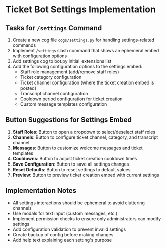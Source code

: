 # Ticket Bot Settings Implementation

## Tasks for `/settings` Command

1. Create a new cog file `cogs/settings.py` for handling settings-related commands
2. Implement `/settings` slash command that shows an ephemeral embed with configuration options
3. Add settings cog to bot.py initial_extensions list
4. Add the following configuration options to the settings embed:
   - Staff role management (add/remove staff roles)
   - Ticket category configuration
   - Ticket channel configuration (where the ticket creation embed is posted)
   - Transcript channel configuration
   - Cooldown period configuration for ticket creation
   - Custom message templates configuration

## Button Suggestions for Settings Embed

1. **Staff Roles**: Button to open a dropdown to select/deselect staff roles
2. **Channels**: Button to configure ticket channel, category, and transcript channel
3. **Messages**: Button to customize welcome messages and ticket templates
4. **Cooldowns**: Button to adjust ticket creation cooldown times
5. **Save Configuration**: Button to save all settings changes
6. **Reset Defaults**: Button to reset settings to default values
7. **Preview**: Button to preview ticket creation embed with current settings

## Implementation Notes

- All settings interactions should be ephemeral to avoid cluttering channels
- Use modals for text input (custom messages, etc.)
- Implement permission checks to ensure only administrators can modify settings
- Add configuration validation to prevent invalid settings
- Create backup of config before making changes
- Add help text explaining each setting's purpose
